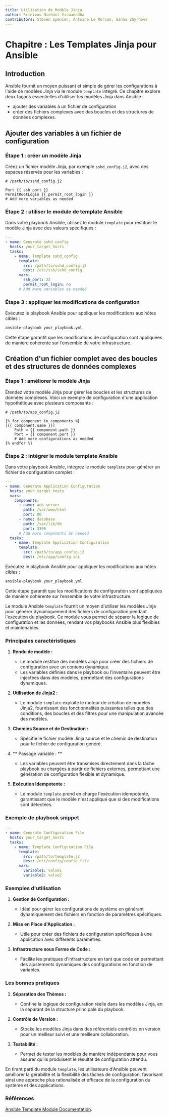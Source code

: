 ```yaml
---
title: Utilisation de Modèle Jinja
author: Srinivas Nishant Viswanadha
contributors: Steven Spencer, Antoine Le Morvan, Ganna Zhyrnova
---
```


# Chapitre : Les Templates Jinja pour Ansible

## Introduction

Ansible fournit un moyen puissant et simple de gérer les configurations à l'aide de modèles Jinja via le module `template` intégré. Ce chapitre explore deux façons essentielles d'utiliser les modèles Jinja dans Ansible :

- ajouter des variables à un fichier de configuration
- créer des fichiers complexes avec des boucles et des structures de données complexes.

## Ajouter des variables à un fichier de configuration

### Étape 1 : créer un modèle Jinja

Créez un fichier modèle Jinja, par exemple `sshd_config.j2`, avec des espaces réservés pour les variables :

```jinja
# /path/to/sshd_config.j2

Port {{ ssh_port }}
PermitRootLogin {{ permit_root_login }}
# Add more variables as needed
```

### Étape 2 : utiliser le module de template Ansible

Dans votre playbook Ansible, utilisez le module `template` pour restituer le modèle Jinja avec des valeurs spécifiques :

```yaml
---
- name: Generate sshd_config
  hosts: your_target_hosts
  tasks:
    - name: Template sshd_config
      template:
        src: /path/to/sshd_config.j2
        dest: /etc/ssh/sshd_config
      vars:
        ssh_port: 22
        permit_root_login: no
      # Add more variables as needed
```

### Étape 3 : appliquer les modifications de configuration

Exécutez le playbook Ansible pour appliquer les modifications aux hôtes cibles :

```bash
ansible-playbook your_playbook.yml
```

Cette étape garantit que les modifications de configuration sont appliquées de manière cohérente sur l’ensemble de votre infrastructure.

## Création d'un fichier complet avec des boucles et des structures de données complexes

### Étape 1 : améliorer le modèle Jinja

Étendez votre modèle Jinja pour gérer les boucles et les structures de données complexes. Voici un exemple de configuration d'une application hypothétique avec plusieurs composants :

```jinja
# /path/to/app_config.j2

{% for component in components %}
[{{ component.name }}]
    Path = {{ component.path }}
    Port = {{ component.port }}
    # Add more configurations as needed
{% endfor %}
```

### Étape 2 : intégrer le module template Ansible

Dans votre playbook Ansible, intégrez le module `template` pour générer un fichier de configuration complet :

```yaml
---
- name: Generate Application Configuration
  hosts: your_target_hosts
  vars:
    components:
      - name: web_server
        path: /var/www/html
        port: 80
      - name: database
        path: /var/lib/db
        port: 3306
      # Add more components as needed
  tasks:
    - name: Template Application Configuration
      template:
        src: /path/to/app_config.j2
        dest: /etc/app/config.ini
```

Exécutez le playbook Ansible pour appliquer les modifications aux hôtes cibles :

```bash
ansible-playbook your_playbook.yml
```

Cette étape garantit que les modifications de configuration sont appliquées de manière cohérente sur l’ensemble de votre infrastructure.

Le module Ansible `template` fournit un moyen d'utiliser les modèles Jinja pour générer dynamiquement des fichiers de configuration pendant l'exécution du playbook. Ce module vous permet de séparer la logique de configuration et les données, rendant vos playbooks Ansible plus flexibles et maintenables.

### Principales caractéristiques

1. **Rendu de modèle :**
   - Le module restitue des modèles Jinja pour créer des fichiers de configuration avec un contenu dynamique.
   - Les variables définies dans le playbook ou l'inventaire peuvent être injectées dans des modèles, permettant des configurations dynamiques.

2. **Utilisation de Jinja2 :**
   - Le module `template` exploite le moteur de création de modèles Jinja2, fournissant des fonctionnalités puissantes telles que des conditions, des boucles et des filtres pour une manipulation avancée des modèles.

3. **Chemins Source et de Destination :**
   - Spécifie le fichier modèle Jinja source et le chemin de destination pour le fichier de configuration généré.

4. \*\* Passage variable : \*\*
   - Les variables peuvent être transmises directement dans la tâche playbook ou chargées à partir de fichiers externes, permettant une génération de configuration flexible et dynamique.

5. **Exécution Idempotente :**
   - Le module `template` prend en charge l'exécution idempotente, garantissant que le modèle n'est appliqué que si des modifications sont détectées.

### Exemple de playbook snippet

```yaml
---
- name: Generate Configuration File
  hosts: your_target_hosts
  tasks:
    - name: Template Configuration File
      template:
        src: /path/to/template.j2
        dest: /etc/config/config_file
      vars:
        variable1: value1
        variable2: value2
```

### Exemples d'utilisation

1. **Gestion de Configuration :**
   - Idéal pour gérer les configurations de système en générant dynamiquement des fichiers en fonction de paramètres spécifiques.

2. **Mise en Place d'Application :**
   - Utile pour créer des fichiers de configuration spécifiques à une application avec différents paramètres.

3. **Infrastructure sous Forme de Code :**
   - Facilite les pratiques d'infrastructure en tant que code en permettant des ajustements dynamiques des configurations en fonction de variables.

### Les bonnes pratiques

1. **Séparation des Thèmes :**
   - Confine la logique de configuration réelle dans les modèles Jinja, en la séparant de la structure principale du playbook.

2. **Contrôle de Version :**
   - Stocke les modèles Jinja dans des référentiels contrôlés en version pour un meilleur suivi et une meilleure collaboration.

3. **Testabilité :**
   - Permet de tester les modèles de manière indépendante pour vous assurer qu’ils produisent le résultat de configuration attendu.

En tirant parti du module `template`, les utilisateurs d'Ansible peuvent améliorer la gérabilité et la flexibilité des tâches de configuration, favorisant ainsi une approche plus rationalisée et efficace de la configuration du système et des applications.

### Références

[Ansible Template Module Documentation](https://docs.ansible.com/ansible/latest/collections/ansible/builtin/template_module.html).
